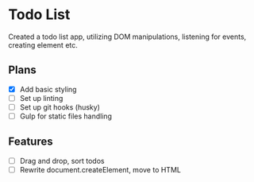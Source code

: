 # Todo List

Created a todo list app, utilizing DOM manipulations, listening for events, creating element etc.

## Plans

* [x] Add basic styling
* [ ] Set up linting
* [ ] Set up git hooks (husky)
* [ ] Gulp for static files handling

## Features
* [ ] Drag and drop, sort todos
* [ ] Rewrite document.createElement, move to HTML <template> usage

## Outcome
* Learn about DOM manipulation
* Learn about events
* Learn about input handling, getting values
* Learn about deployment
